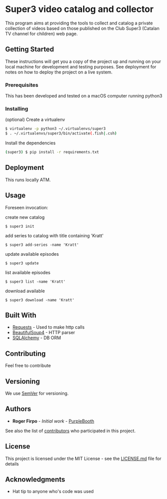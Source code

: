 # Super3 video catalog and collector

This program aims at providing the tools to collect and catalog
a private collection of videos based on those published on the
Club Super3 (Catalan TV channel for children) web page.

## Getting Started

These instructions will get you a copy of the project up and running on your local machine for development and testing purposes. See deployment for notes on how to deploy the project on a live system.

### Prerequisites

This has been developed and tested on a macOS computer running python3

### Installing

(optional) Create a virtualenv

```bash
$ virtualenv -p python3 ~/.virtualenvs/super3
$ . ~/.virtualenvs/super3/bin/activate(.fish|.csh)
```

Install the dependencies

```bash
(super3) $ pip install -r requirements.txt
```

## Deployment

This runs locally ATM.


## Usage

Foreseen invocation:

create new catalog
```
$ super3 init
```

add series to catalog with title containing 'Kratt'
```
$ super3 add-series -name 'Kratt'
```

update available episodes
```
$ super3 update
```

list available episodes
```
$ super3 list -name 'Kratt'
```

download available
```
$ super3 download -name 'Kratt'
```


## Built With

* [Requests](http://docs.python-requests.org) - Used to make http calls
* [BeautifulSoup4](https://www.crummy.com/software/BeautifulSoup) - HTTP parser
* [SQLAlchemy](https://www.sqlalchemy.org) - DB ORM

## Contributing

Feel free to contribute

## Versioning

We use [SemVer](http://semver.org/) for versioning.

## Authors

* **Roger Firpo** - *Initial work* - [PurpleBooth](https://github.com/PurpleBooth)

See also the list of [contributors](https://github.com/your/project/contributors) who participated in this project.

## License

This project is licensed under the MIT License - see the [LICENSE.md](LICENSE.md) file for details

## Acknowledgments

* Hat tip to anyone who's code was used

